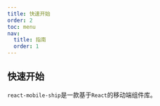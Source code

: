 ```yaml
---
title: 快速开始
order: 2
toc: menu
nav:
  title: 指南
  order: 1
---
```


## 快速开始

`react-mobile-ship`是一款基于`React`的移动端组件库。
